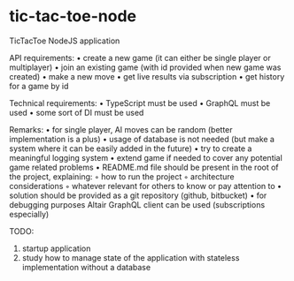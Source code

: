 # tic-tac-toe-node
TicTacToe NodeJS application

API requirements:
• create a new game (it can either be single player or multiplayer)
• join an existing game (with id provided when new game was created)
• make a new move
• get live results via subscription
• get history for a game by id

Technical requirements:
• TypeScript must be used
• GraphQL must be used
• some sort of DI must be used

Remarks:
• for single player, AI moves can be random (better implementation is a plus)
• usage of database is not needed (but make a system where it can be easily added in the future)
• try to create a meaningful logging system
• extend game if needed to cover any potential game related problems
• README.md file should be present in the root of the project, explaining:
    ◦ how to run the project
    ◦ architecture considerations
    ◦ whatever relevant for others to know or pay attention to
• solution should be provided as a git repository (github, bitbucket)
• for debugging purposes Altair GraphQL client can be used (subscriptions especially)

TODO:
1. startup application
2. study how to manage state of the application with stateless implementation without a database









